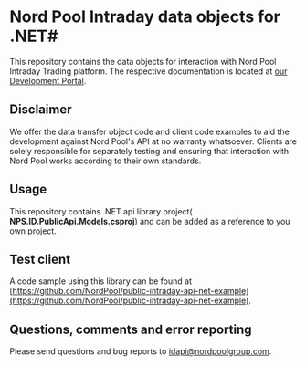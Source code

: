 # Nord Pool Intraday data objects for .NET#

This repository contains the data objects for interaction with Nord Pool Intraday Trading platform. The respective documentation is located at [our Development Portal](https://developers.nordpoolgroup.com/v1.0/docs/id-introduction).

## Disclaimer ##

We offer the data transfer object code and client code examples to aid the development against Nord Pool's API at no warranty whatsoever. Clients are solely responsible for separately testing and ensuring that interaction with Nord Pool works according to their own standards.

## Usage ##

This repository contains .NET api library project( **NPS.ID.PublicApi.Models.csproj**) and can be added as a reference to you own project. 

## Test client ##

A code sample using this library can be found at [https://github.com/NordPool/public-intraday-api-net-example](https://github.com/NordPool/public-intraday-api-net-example).

## Questions, comments and error reporting ##

Please send questions and bug reports to [idapi@nordpoolgroup.com](mailto:idapi@nordpoolgroup.com).